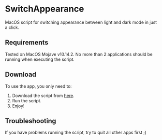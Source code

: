 # SwitchAppearance
MacOS script for switching appearance between light and dark mode in just a click.

## Requirements
Tested on MacOS Mojave v10.14.2. No more than 2 applications should be running when executing the script.

## Download
To use the app, you only need to:
1. Download the script from [here](https://github.com/Gondolav/switch-appearance/releases/download/v1.0/SwitchAppearance.app.zip).
2. Run the script.
3. Enjoy!

## Troubleshooting
If you have problems running the script, try to quit all other apps first ;)

